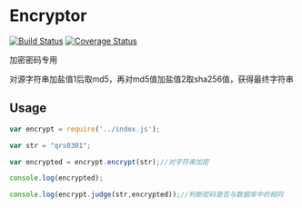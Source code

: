 # Encryptor

[![Build Status](https://travis-ci.org/kqummp/Encryptor.svg?branch=master)](https://travis-ci.org/kqummp/Encryptor)
[![Coverage Status](https://coveralls.io/repos/github/kqummp/Encryptor/badge.svg?branch=master)](https://coveralls.io/github/kqummp/Encryptor?branch=master)

加密密码专用

对源字符串加盐值1后取md5，再对md5值加盐值2取sha256值，获得最终字符串

## Usage

```js
var encrypt = require('../index.js');

var str = "qrs0301";

var encrypted = encrypt.encrypt(str);//对字符串加密

console.log(encrypted);

console.log(encrypt.judge(str,encrypted));//判断密码是否与数据库中的相同

```
